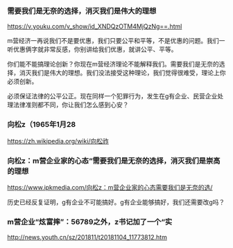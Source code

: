### 需要我们是无奈的选择，消灭我们是伟大的理想
https://v.youku.com/v_show/id_XNDQzOTM4MjQzNg==.html

m营经济一再说我们不是要优惠，我们只要公平和平等，不是优惠的问题。我们一听优惠俩字就非常反感，你别讲给我们优惠，就讲公平、平等。

你们能不能搞理论创新？你现在m营经济理论不能解释我们。需要我们是无奈的选择，消灭我们是伟大的理想。我们没法接受这种理论，我们觉得很难受，理论上你必须创新。

必须保证法律的公平公正。现在同样一个犯罪行为，发生在g有企业、民营企业处理法律准则都不同，你让我们怎么感到心安？

### 向松z（1965年1月28
https://zh.wikipedia.org/wiki/向松祚

### 向松z：m营企业家的心态“需要我们是无奈的选择，消灭我们是崇高的理想
https://www.ipkmedia.com/向松z：m营企业家的心态需要我们是无奈的选/

历史已经反复证明，g有企业不可能搞好。g有企业能够搞好，我们还需要改g吗？

### m营企业“炫富摔”：56789之外，z书记加了一个“实
http://news.youth.cn/sz/201811/t20181104_11773812.htm
